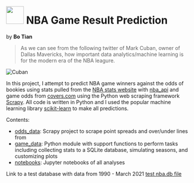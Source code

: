 # <img src="docs/assets/icons/favicon.ico" width="48"> NBA Game Result Prediction

by **Bo Tian**


> As we can see from the following twitter of Mark Cuban, owner of Dallas Mavericks, how important data analytics/machine learning is for the modern era of the NBA leagure.

![Cuban](https://github.com/tianbo137/Portfolio/blob/main/Images/cuban.png)


In this project, I attempt to predict NBA game winners against the odds of bookies using stats pulled from the [NBA stats website](http://stats.nba.com/) with [nba_api](https://github.com/swar/nba_api) and game odds from [covers.com](http://covers.com) using the Python web scraping framework [Scrapy](https://scrapy.org/). All code is written in Python and I used the popular machine learning library [scikit-learn](http://scikit-learn.org/stable/) to make all predictions.

Contents:

- [odds_data](): Scrapy project to scrape point spreads and over/under lines from
- [game_data](): Python module with support functions to perform tasks including collecting stats to a SQLite database, simulating seasons, and customizing plots
- [notebooks](): Jupyter notebooks of all analyses


Link to a test database with data from 1990 - March 2021 [test nba.db file](https://drive.google.com/file/d/10CBcCLv2N_neFL39ThykcudUVUv5xqLB/view?usp=sharing)
